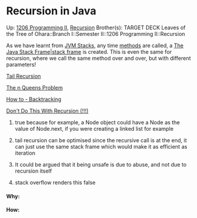 # Recursion in Java

Up: [1206 Programming II](1206_programming_ii), [Recursion](recursion)
Brother(s):
TARGET DECK
Leaves of the Tree of Ohara::Branch I::Semester II::1206 Programming II::Recursion

As we have learnt from [JVM Stacks](jvm_stacks), any time [methods](methods) are called, a [The Java Stack Frame|stack frame](the_java_stack_frame|stack_frame) is created. This is even the same for recursion, where we call the same method over and over, but with different parameters!

[Tail Recursion](tail_recursion)

[The n Queens Problem](the_n_queens_problem)

[How to - Backtracking](how_to_-_backtracking)

[Don't Do This With Recursion (!!!)](don't_do_this_with_recursion_(!!!))


1) true because for example, a Node object could have a Node as the value of Node.next, if you were creating a linked list for example

2) tail recursion can be optimised since the recursive call is at the end, it can just use the same stack frame which would make it as efficient as iteration 

3) It could be argued that it being unsafe is due to abuse, and not due to recursion itself

4) stack overflow renders this false


























#### Why:
#### How:









